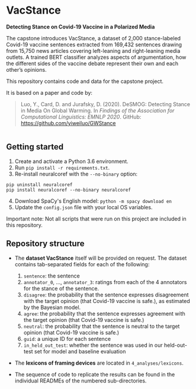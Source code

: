 # **VacStance** 
**Detecting Stance on Covid-19 Vaccine in a Polarized Media**

The capstone introduces VacStance, a dataset of 2,000 stance-labeled Covid-19 vaccine sentences extracted from 169,432 sentences drawing from 15,750 news articles covering left-leaning and right-leaning media outlets. A trained BERT classifier analyzes aspects of argumentation, how the different sides of the vaccine debate represent their own and each other’s opinions. 

This repository contains code and data for the capstone project.

It is based on a paper and code by:
> Luo, Y., Card, D. and Jurafsky, D. (2020). DeSMOG: Detecting Stance in Media On Global Warming. In *Findings of the Association for Computational Linguistics: EMNLP 2020*. 
> GitHub: https://github.com/yiweiluo/GWStance 
```
```
## Getting started
1. Create and activate a Python 3.6 environment.
2. Run `pip install -r requirements.txt`.
3. Re-install neuralcoref with the `--no-binary` option: 
```
pip uninstall neuralcoref
pip install neuralcoref --no-binary neuralcoref
```
4. Download SpaCy's English model: `python -m spacy download en`
5. Update the `config.json` file with your local OS variables.

Important note: Not all scripts that were run on this project are included in this repository.


## Repository structure

* The **dataset VacStance** itself will be provided on request. The dataset contains tab-separated fields for each of the following:
	1. `sentence`: the sentence 
	2. `annotator_0`, ..., `annotator_3`: ratings from each of the 4 annotators for the stance of the sentence.
	3. `disagree`: the probability that the sentence expresses disagreement with the target opinion (that Covid-19 vaccine is safe.), as estimated by the Bayesian model.
	4. `agree`: the probability that the sentence expresses agreement with the target opinion (that Covid-19 vaccine is safe.)
	5. `neutral`: the probability that the sentence is neutral to the target opinion (that Covid-19 vaccine is safe.)
	6. `guid`: a unique ID for each sentence
	7. `in_held_out_test`: whether the sentence was used in our held-out-test set for model and baseline evaluation

* The **lexicons of framing devices** are located in `4_analyses/lexicons`.
* The sequence of code to replicate the results can be found in the individual READMEs of the numbered sub-directories.
